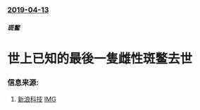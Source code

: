 ### [2019-04-13](/news/2019/04/13/index.md)

##### 斑鳖
# 世上已知的最後一隻雌性斑鳖去世 




### 信息来源:

1. [新浪科技](https://tech.sina.com.cn/d/a/2019-04-14/doc-ihvhiewr5675308.shtml) [IMG](//n.sinaimg.cn/tech/transform/667/w400h267/20190414/Bldk-hvscktf5623407.jpg)
